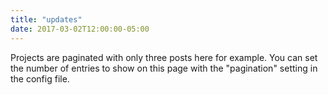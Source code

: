 ```yaml
---
title: "updates"
date: 2017-03-02T12:00:00-05:00
---
```

Projects are paginated with only three posts here for example. You can set the number of entries to show on this page with the "pagination" setting in the config file.
